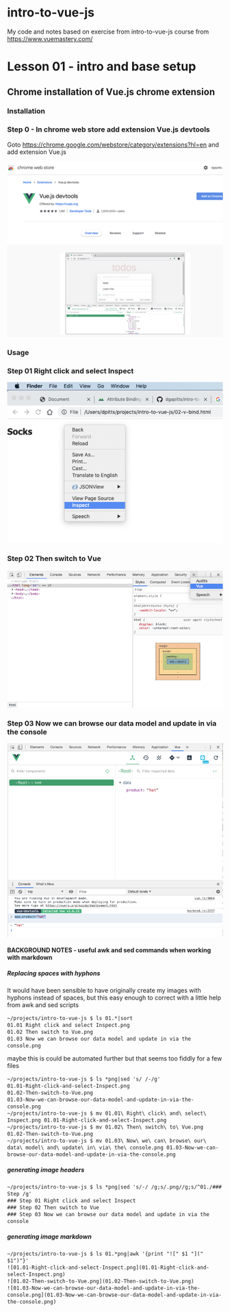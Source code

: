 # intro-to-vue-js
My code and notes based on exercise from intro-to-vue-js course from https://www.vuemastery.com/

# Lesson 01 - intro and base setup


## Chrome installation of Vue.js chrome extension

### Installation

### Step 0 - In chrome web store add extension Vue.js devtools

Goto https://chrome.google.com/webstore/category/extensions?hl=en and add extension Vue.js

![01.00-In-chrome-web-store-add-extension-Vue.js-devtools.png](01.00-In-chrome-web-store-add-extension-Vue.js-devtools.png)

### Usage

### Step 01 Right click and select Inspect
![01.01-Right-click-and-select-Inspect.png](01.01-Right-click-and-select-Inspect.png)
### Step 02 Then switch to Vue
![01.02-Then-switch-to-Vue.png](01.02-Then-switch-to-Vue.png)
### Step 03 Now we can browse our data model and update in via the console
![01.03-Now-we-can-browse-our-data-model-and-update-in-via-the-console.png](01.03-Now-we-can-browse-our-data-model-and-update-in-via-the-console.png)

#### BACKGROUND NOTES - useful awk and sed commands when working with markdown

##### Replacing spaces with hyphons

It would have been sensible to have originally create my images with hyphons instead of spaces, but this easy enough to correct with a little help from awk and sed scripts
```
~/projects/intro-to-vue-js $ ls 01.*|sort
01.01 Right click and select Inspect.png
01.02 Then switch to Vue.png
01.03 Now we can browse our data model and update in via the console.png
```

maybe this is could be automated further but that seems too fiddly for a few files
```
~/projects/intro-to-vue-js $ ls *png|sed 's/ /-/g'
01.01-Right-click-and-select-Inspect.png
01.02-Then-switch-to-Vue.png
01.03-Now-we-can-browse-our-data-model-and-update-in-via-the-console.png
~/projects/intro-to-vue-js $ mv 01.01\ Right\ click\ and\ select\ Inspect.png 01.01-Right-click-and-select-Inspect.png
~/projects/intro-to-vue-js $ mv 01.02\ Then\ switch\ to\ Vue.png 01.02-Then-switch-to-Vue.png
~/projects/intro-to-vue-js $ mv 01.03\ Now\ we\ can\ browse\ our\ data\ model\ and\ update\ in\ via\ the\ console.png 01.03-Now-we-can-browse-our-data-model-and-update-in-via-the-console.png
```

##### generating image headers

```
~/projects/intro-to-vue-js $ ls *png|sed 's/-/ /g;s/.png//g;s/^01./### Step /g'
### Step 01 Right click and select Inspect
### Step 02 Then switch to Vue
### Step 03 Now we can browse our data model and update in via the console
```

##### generating image markdown

```
~/projects/intro-to-vue-js $ ls 01.*png|awk '{print "![" $1 "](" $1")"}'
![01.01-Right-click-and-select-Inspect.png](01.01-Right-click-and-select-Inspect.png)
![01.02-Then-switch-to-Vue.png](01.02-Then-switch-to-Vue.png)
![01.03-Now-we-can-browse-our-data-model-and-update-in-via-the-console.png](01.03-Now-we-can-browse-our-data-model-and-update-in-via-the-console.png)
```








